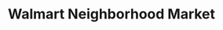 ---
title: "Walmart Neighborhood Market"
url: /melbourne/walmart-neighborhood-market/
shop: Supermarkt
---